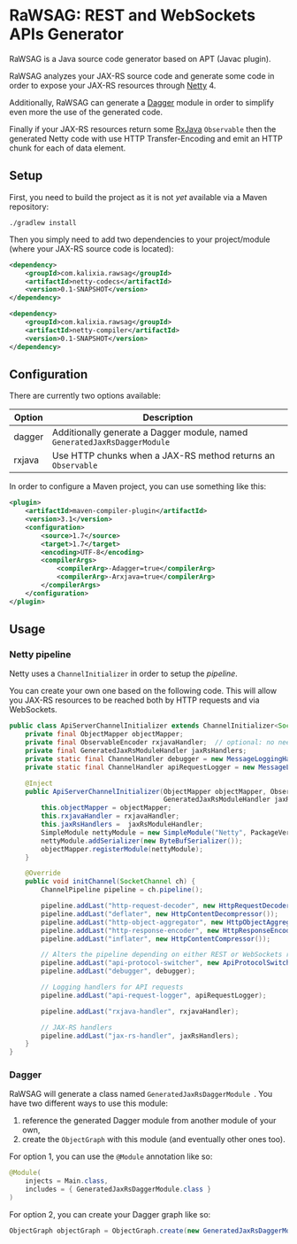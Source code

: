 # RaWSAG: REST and WebSockets APIs Generator

RaWSAG is a Java source code generator based on APT (Javac plugin).

RaWSAG analyzes your JAX-RS source code and generate some code in order to expose your JAX-RS resources through
[Netty](http://netty.io) 4.

Additionally, RaWSAG can generate a [Dagger](https://github.com/square/dagger) module in order to simplify even more
the use of the generated code.

Finally if your JAX-RS resources return some [RxJava](https://github.com/Netflix/RxJava) ``` Observable ``` then the
generated Netty code with use HTTP Transfer-Encoding and emit an HTTP chunk for each of data element.


## Setup

First, you need to build the project as it is not *yet* available via a Maven repository:
```
./gradlew install
```

Then you simply need to add two dependencies to your project/module (where your JAX-RS source code is located):
```xml
<dependency>
    <groupId>com.kalixia.rawsag</groupId>
    <artifactId>netty-codecs</artifactId>
    <version>0.1-SNAPSHOT</version>
</dependency>

<dependency>
    <groupId>com.kalixia.rawsag</groupId>
    <artifactId>netty-compiler</artifactId>
    <version>0.1-SNAPSHOT</version>
</dependency>
```

## Configuration

There are currently two options available:

| Option | Description
|--------|------------
| dagger | Additionally generate a Dagger module, named ``` GeneratedJaxRsDaggerModule ```
| rxjava | Use HTTP chunks when a JAX-RS method returns an ``` Observable ```

In order to configure a Maven project, you can use something like this:
```xml
<plugin>
    <artifactId>maven-compiler-plugin</artifactId>
    <version>3.1</version>
    <configuration>
        <source>1.7</source>
        <target>1.7</target>
        <encoding>UTF-8</encoding>
        <compilerArgs>
            <compilerArg>-Adagger=true</compilerArg>
            <compilerArg>-Arxjava=true</compilerArg>
        </compilerArgs>
    </configuration>
</plugin>
```

## Usage

### Netty pipeline

Netty uses a ``` ChannelInitializer ``` in order to setup the *pipeline*.

You can create your own one based on the following code.
This will allow you JAX-RS resources to be reached both by HTTP requests and via WebSockets.

```java
public class ApiServerChannelInitializer extends ChannelInitializer<SocketChannel> {
    private final ObjectMapper objectMapper;
    private final ObservableEncoder rxjavaHandler;  // optional: no need if you don't use RxJava
    private final GeneratedJaxRsModuleHandler jaxRsHandlers;
    private static final ChannelHandler debugger = new MessageLoggingHandler(LogLevel.TRACE);
    private static final ChannelHandler apiRequestLogger = new MessageLoggingHandler(RESTCodec.class, LogLevel.DEBUG);

    @Inject
    public ApiServerChannelInitializer(ObjectMapper objectMapper, ObservableEncoder rxjavaHandler,
                                       GeneratedJaxRsModuleHandler jaxRsModuleHandler) {
        this.objectMapper = objectMapper;
        this.rxjavaHandler = rxjavaHandler;
        this.jaxRsHandlers =  jaxRsModuleHandler;
        SimpleModule nettyModule = new SimpleModule("Netty", PackageVersion.VERSION);
        nettyModule.addSerializer(new ByteBufSerializer());
        objectMapper.registerModule(nettyModule);
    }

    @Override
    public void initChannel(SocketChannel ch) {
        ChannelPipeline pipeline = ch.pipeline();

        pipeline.addLast("http-request-decoder", new HttpRequestDecoder());
        pipeline.addLast("deflater", new HttpContentDecompressor());
        pipeline.addLast("http-object-aggregator", new HttpObjectAggregator(1048576));
        pipeline.addLast("http-response-encoder", new HttpResponseEncoder());
        pipeline.addLast("inflater", new HttpContentCompressor());

        // Alters the pipeline depending on either REST or WebSockets requests
        pipeline.addLast("api-protocol-switcher", new ApiProtocolSwitcher(objectMapper));
        pipeline.addLast("debugger", debugger);

        // Logging handlers for API requests
        pipeline.addLast("api-request-logger", apiRequestLogger);

        pipeline.addLast("rxjava-handler", rxjavaHandler);

        // JAX-RS handlers
        pipeline.addLast("jax-rs-handler", jaxRsHandlers);
    }
}
```

### Dagger

RaWSAG will generate a class named ```GeneratedJaxRsDaggerModule ```. You have two different ways to use this module:

1. reference the generated Dagger module from another module of your own,
2. create the ``` ObjectGraph ``` with this module (and eventually other ones too).

For option 1, you can use the ``` @Module ``` annotation like so:
```java
@Module(
    injects = Main.class,
    includes = { GeneratedJaxRsDaggerModule.class }
)
```

For option 2, you can create your Dagger graph like so:
```java
ObjectGraph objectGraph = ObjectGraph.create(new GeneratedJaxRsDaggerModule());
```